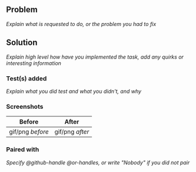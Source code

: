 ## Problem

_Explain what is requested to do, or the problem you had to fix_

## Solution

_Explain high level how have you implemented the task, add any quirks or interesting information_

### Test(s) added

_Explain what you did test and what you didn't, and why_

### Screenshots

 Before | After
 ------ | -----
 gif/png _before_ | gif/png _after_

### Paired with

_Specify @github-handle @or-handles, or write "Nobody" if you did not pair_
